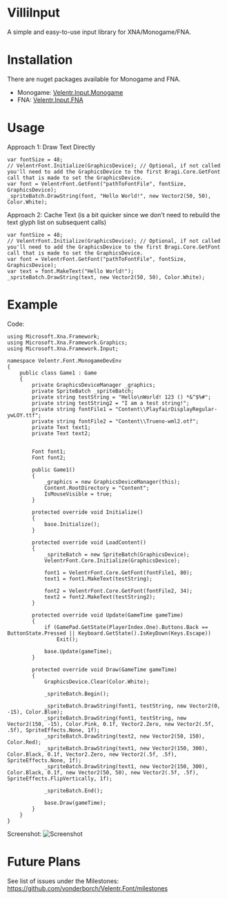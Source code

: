 # VilliInput
A simple and easy-to-use input library for XNA/Monogame/FNA.

# Installation
There are nuget packages available for Monogame and FNA.
- Monogame: [Velentr.Input.Monogame](https://www.nuget.org/packages/Velentr.Input.Monogame/)
- FNA: [Velentr.Input.FNA](https://www.nuget.org/packages/Velentr.Input.FNA/)

# Usage
Approach 1: Draw Text Directly
```
var fontSize = 48;
// VelentrFont.Initialize(GraphicsDevice); // Optional, if not called you'll need to add the GraphicsDevice to the first Bragi.Core.GetFont call that is made to set the GraphicsDevice.
var font = VelentrFont.GetFont("pathToFontFile", fontSize, GraphicsDevice);
_spriteBatch.DrawString(font, "Hello World!", new Vector2(50, 50), Color.White);
```

Approach 2: Cache Text (is a bit quicker since we don't need to rebuild the text glyph list on subsequent calls)
```
var fontSize = 48;
// VelentrFont.Initialize(GraphicsDevice); // Optional, if not called you'll need to add the GraphicsDevice to the first Bragi.Core.GetFont call that is made to set the GraphicsDevice.
var font = VelentrFont.GetFont("pathToFontFile", fontSize, GraphicsDevice);
var text = font.MakeText("Hello World!");
_spriteBatch.DrawString(text, new Vector2(50, 50), Color.White);

```

# Example
Code:
```
using Microsoft.Xna.Framework;
using Microsoft.Xna.Framework.Graphics;
using Microsoft.Xna.Framework.Input;

namespace Velentr.Font.MonogameDevEnv
{
    public class Game1 : Game
    {
        private GraphicsDeviceManager _graphics;
        private SpriteBatch _spriteBatch;
        private string testString = "Hello\nWorld! 123 () *&^$%#";
        private string testString2 = "I am a test string!";
        private string fontFile1 = "Content\\PlayfairDisplayRegular-ywLOY.ttf";
        private string fontFile2 = "Content\\Trueno-wml2.otf";
        private Text text1;
        private Text text2;


        Font font1;
        Font font2;

        public Game1()
        {
            _graphics = new GraphicsDeviceManager(this);
            Content.RootDirectory = "Content";
            IsMouseVisible = true;
        }

        protected override void Initialize()
        {
            base.Initialize();
        }

        protected override void LoadContent()
        {
            _spriteBatch = new SpriteBatch(GraphicsDevice);
            VelentrFont.Core.Initialize(GraphicsDevice);

            font1 = VelentrFont.Core.GetFont(fontFile1, 80);
            text1 = font1.MakeText(testString);

            font2 = VelentrFont.Core.GetFont(fontFile2, 34);
            text2 = font2.MakeText(testString2);
        }

        protected override void Update(GameTime gameTime)
        {
            if (GamePad.GetState(PlayerIndex.One).Buttons.Back == ButtonState.Pressed || Keyboard.GetState().IsKeyDown(Keys.Escape))
                Exit();

            base.Update(gameTime);
        }

        protected override void Draw(GameTime gameTime)
        {
            GraphicsDevice.Clear(Color.White);

            _spriteBatch.Begin();

            _spriteBatch.DrawString(font1, testString, new Vector2(0, -15), Color.Blue);
            _spriteBatch.DrawString(font1, testString, new Vector2(150, -15), Color.Pink, 0.1f, Vector2.Zero, new Vector2(.5f, .5f), SpriteEffects.None, 1f);
            _spriteBatch.DrawString(text2, new Vector2(50, 150), Color.Red);
            _spriteBatch.DrawString(text1, new Vector2(150, 300), Color.Black, 0.1f, Vector2.Zero, new Vector2(.5f, .5f), SpriteEffects.None, 1f);
            _spriteBatch.DrawString(text1, new Vector2(150, 300), Color.Black, 0.1f, new Vector2(50, 50), new Vector2(.5f, .5f), SpriteEffects.FlipVertically, 1f);

            _spriteBatch.End();

            base.Draw(gameTime);
        }
    }
}

```

Screenshot:
![Screenshot](https://github.com/vonderborch/Velentr.Font/blob/main/Example.PNG?raw=true)


# Future Plans
See list of issues under the Milestones: https://github.com/vonderborch/Velentr.Font/milestones
